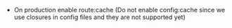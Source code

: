 - On production enable route:cache (Do not enable config:cache since we use closures in config files and they are not supported yet)


